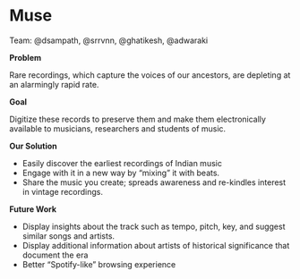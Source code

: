 Muse 
=========
Team: @dsampath, @srrvnn, @ghatikesh, @adwaraki

**Problem**

Rare recordings, which capture the voices of our ancestors, are depleting at an alarmingly rapid rate.

**Goal**

Digitize these records to preserve them and make them electronically available to musicians, researchers and students of music.

**Our Solution**
* Easily discover the earliest recordings of Indian music
* Engage with it in a new way by “mixing” it with beats.
* Share the music you create; spreads awareness and re-kindles interest in vintage recordings.

**Future Work**
* Display insights about the track such as tempo, pitch, key, and suggest similar songs and artists.
* Display additional information about artists of historical significance that document the era
* Better “Spotify-like” browsing experience
